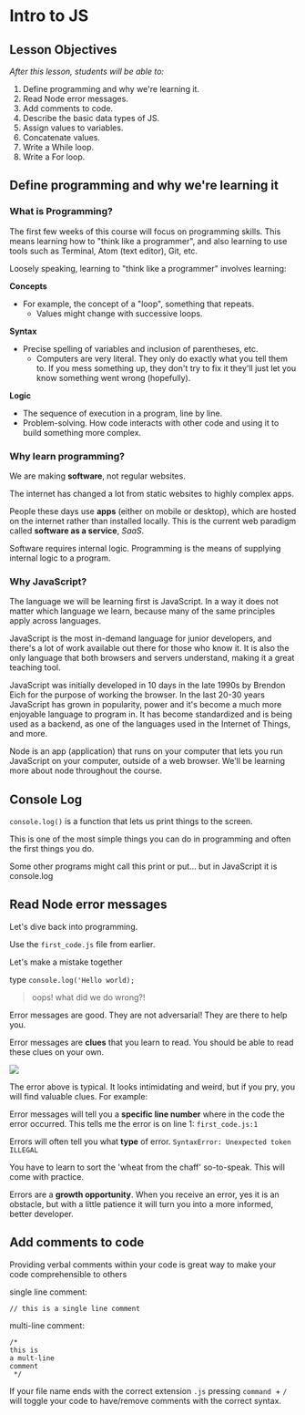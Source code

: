 # Intro to JS

## Lesson Objectives

_After this lesson, students will be able to:_

1. Define programming and why we're learning it.
1. Read Node error messages.
1. Add comments to code.
1. Describe the basic data types of JS.
1. Assign values to variables.
1. Concatenate values.
1. Write a While loop.
1. Write a For loop.

## Define programming and why we're learning it

### What is Programming?

The first few weeks of this course will focus on programming skills. This means learning how to "think like a programmer", and also learning to use tools such as Terminal, Atom (text editor), Git, etc.

Loosely speaking, learning to "think like a programmer" involves learning:

**Concepts**

* For example, the concept of a "loop", something that repeats.
	* Values might change with successive loops.

**Syntax**

* Precise spelling of variables and inclusion of parentheses, etc.
	* Computers are very literal. They only do exactly what you tell them to.  If you mess something up, they don't try to fix it they'll just let you know something went wrong (hopefully).

**Logic**

* The sequence of execution in a program, line by line.
* Problem-solving. How code interacts with other code and using it to build something more complex.

### Why learn programming?

We are making **software**, not regular websites.

The internet has changed a lot from static websites to highly complex apps.

People these days use **apps** (either on mobile or desktop), which are hosted on the internet rather than installed locally. This is the current web paradigm called **software as a service**, _SaaS_.

Software requires internal logic. Programming is the means of supplying internal logic to a program.

### Why JavaScript?

The language we will be learning first is JavaScript. In a way it does not matter which language we learn, because many of the same principles apply across languages.

JavaScript is the most in-demand language for junior developers, and there's a lot of work available out there for those who know it. It is also the only language that both browsers and servers understand, making it a great teaching tool.

JavaScript was initially developed in 10 days in the late 1990s by Brendon Eich for the purpose of working the browser. In the last 20-30 years JavaScript has grown in popularity, power and it's become a much more enjoyable language to program in. It has become standardized and is being used as a backend, as one of the languages used in the Internet of Things, and more.

Node is an app (application) that runs on your computer that lets you run JavaScript on your computer, outside of a web browser. We'll be learning more about node throughout the course.

## Console Log
`console.log()` is a function that lets us print things to the screen.

This is one of the most simple things you can do in programming and often the first things you do.

Some other programs might call this print or put... but in JavaScript it is console.log

## Read Node error messages

Let's dive back into programming.

Use the `first_code.js` file from earlier.

Let's make a mistake together

type
`console.log('Hello world);`
> oops! what did we do wrong?!

Error messages are good. They are not adversarial! They are there to help you.

Error messages are **clues** that you learn to read. You should be able to read these clues on your own.

![](https://i.imgur.com/HjquPtu.png)

The error above is typical. It looks intimidating and weird, but if you pry, you will find valuable clues. For example:

Error messages will tell you a **specific line number** where in the code the error occurred. This tells me the error is on line 1: `first_code.js:1`

Errors will often tell you what **type** of error. `SyntaxError: Unexpected token ILLEGAL`

You have to learn to sort the 'wheat from the chaff' so-to-speak. This will come with practice.

Errors are a **growth opportunity**. When you receive an error, yes it is an obstacle, but with a little patience it will turn you into a more informed, better developer.

## Add comments to code

Providing verbal comments within your code is great way to make your code comprehensible to others

single line comment:

```
// this is a single line comment
```

multi-line comment:

```
/*
this is
a mult-line
comment
 */
```

If your file name ends with the correct extension `.js` pressing `command `+ `/` will toggle your code to have/remove comments with the correct syntax.

